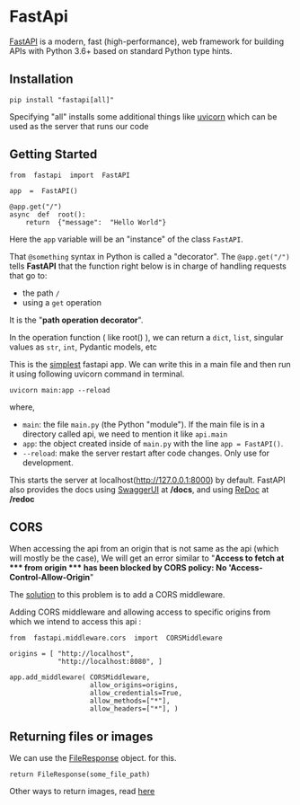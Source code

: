 # FastApi

[FastAPI](https://fastapi.tiangolo.com/) is a modern, fast (high-performance), web framework for building APIs with Python 3.6+ based on standard Python type hints.

## Installation

    pip install "fastapi[all]"
Specifying "all" installs some additional things like [uvicorn](http://www.uvicorn.org/) which can be used as the server that runs our code

## Getting Started

    from  fastapi  import  FastAPI
    
    app  =  FastAPI()
    
    @app.get("/")
    async  def  root():  
	    return  {"message":  "Hello World"}

Here the `app` variable will be an "instance" of the class `FastAPI`.

That `@something` syntax in Python is called a "decorator". The  `@app.get("/")`  tells  **FastAPI**  that the function right below is in charge of handling requests that go to:

-   the path  `/`
-   using a  `get`  operation

It is the "**path operation decorator**".

In the operation function ( like root() ), we can return a  `dict`,  `list`, singular values as  `str`,  `int`, Pydantic models, etc

This is the [simplest](https://fastapi.tiangolo.com/tutorial/first-steps/) fastapi app. We can write this in a main file and then run it using following uvicorn command in terminal.

    uvicorn main:app --reload
where, 

-   `main`: the file  `main.py`  (the Python "module"). If the main file is in a directory called api, we need to mention it like `api.main`
-   `app`: the object created inside of  `main.py`  with the line  `app = FastAPI()`.
-   `--reload`: make the server restart after code changes. Only use for development.

This starts the server at localhost(http://127.0.0.1:8000) by default. FastAPI also provides the docs using [SwaggerUI](https://github.com/swagger-api/swagger-ui) at **/docs**, and using [ReDoc](https://github.com/Redocly/redoc) at **/redoc** 


## CORS
When accessing the api from an origin that is not same as the api (which will mostly be the case), We will get an error similar to "**Access to fetch at *** from origin *** has been blocked by CORS policy: No 'Access-Control-Allow-Origin**"

The [solution](https://fastapi.tiangolo.com/tutorial/cors/) to this problem is to add a CORS middleware.

Adding CORS middleware and allowing access to specific origins from which we intend to access this api :

    from  fastapi.middleware.cors  import  CORSMiddleware
    
    origins = [ "http://localhost", 
			    "http://localhost:8080", ]
			    
	app.add_middleware( CORSMiddleware, 
						allow_origins=origins, 
						allow_credentials=True, 
						allow_methods=["*"], 
						allow_headers=["*"], )

## Returning files or images

We can use the [FileResponse](https://fastapi.tiangolo.com/advanced/custom-response/#fileresponse) object. for this.

    return FileResponse(some_file_path)

Other ways to return images, read [here](https://pyquestions.com/how-do-i-return-an-image-in-fastapi)